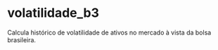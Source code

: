 # volatilidade_b3
Calcula histórico de volatilidade de ativos no mercado à vista da bolsa brasileira. 
